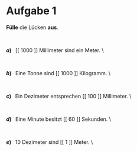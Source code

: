 <!--
version:  0.0.1

language: de

@style
input {
    text-align: center;
}

.flex-container {
    display: flex;
    flex-wrap: wrap;
    align-items: stretch;
    gap: 20px;
}

.flex-child {
    flex: 1;
    min-width: 350px;
    margin-right: 20px;
}

@media (max-width: 400px) {
    .flex-child {
        flex: 100%;
        margin-right: 0;
    }
}
@end

formula: \carry   \textcolor{red}{\scriptsize #1}
formula: \digit   \rlap{\carry{#1}}\phantom{#2}#2
formula: \permil  \text{‰}

import: https://raw.githubusercontent.com/liaTemplates/algebrite/master/README.md
import: https://raw.githubusercontent.com/LiaTemplates/Tikz-Jax/main/README.md

script: https://cdn.jsdelivr.net/gh/LiaTemplates/Tikz-Jax@main/dist/index.js

@round
<script>
  let value = `@input`;
  if (value.startsWith("@")) {
    ""
  } else {
    value = JSON.parse(value);
    value = value[0]
    value = value.replace(/,/g, ".");
    value = parseFloat(value);
    value = Math.round(value * Math.pow(10,@1)) / Math.pow(10,@1);
    value == @0
  }
</script>
@end

tags: Einheiten, Länge, Zeit, Masse, sehr leicht

-->




# Aufgabe 1

**Fülle** die Lücken **aus**.

<br>

__$a)\;\;$__ [[ 1000 ]] Millimeter sind ein Meter. \

<br>

__$b)\;\;$__ Eine Tonne sind [[ 1000 ]] Kilogramm. \

<br>

__$c)\;\;$__ Ein Dezimeter entsprechen [[ 100  ]] Millimeter. \

<br>

__$d)\;\;$__ Eine Minute besitzt [[ 60   ]] Sekunden. \

<br>

__$e)\;\;$__ $10$ Dezimeter sind [[   1  ]] Meter. \

<br>
<br>
<br>
<br>
<br>